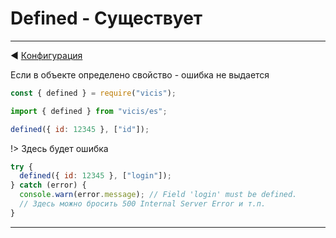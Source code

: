 # Defined - Существует

---

◀ [Конфигурация](/ru/configuration.md)

Если в объекте определено свойство - ошибка не выдается

```js
const { defined } = require("vicis");
```

```js
import { defined } from "vicis/es";
```

```js
defined({ id: 12345 }, ["id"]);
```

!> Здесь будет ошибка

```js
try {
  defined({ id: 12345 }, ["login"]);
} catch (error) {
  console.warn(error.message); // Field 'login' must be defined.
  // Здесь можно бросить 500 Internal Server Error и т.п.
}
```

---
